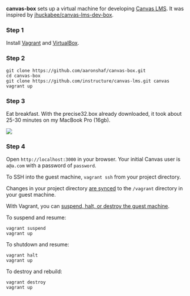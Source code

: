 **canvas-box** sets up a virtual machine for developing [Canvas LMS](https://github.com/instructure/canvas-lms). It was inspired by [jhuckabee/canvas-lms-dev-box](https://github.com/jhuckabee/canvas-lms-dev-box/).

### Step 1
Install [Vagrant](http://www.vagrantup.com/) and [VirtualBox](https://www.virtualbox.org/wiki/Downloads).

### Step 2
```
git clone https://github.com/aaronshaf/canvas-box.git
cd canvas-box
git clone https://github.com/instructure/canvas-lms.git canvas
vagrant up
```

### Step 3
Eat breakfast. With the precise32.box already downloaded, it took about 25-30 minutes on my MacBook Pro (16gb).

<img src="http://www.minutedeli.com/breakfast.jpg" />

### Step 4

Open ```http://localhost:3000``` in your browser. Your initial Canvas user is ```a@a.com``` with a password of ```password```.

To SSH into the guest machine, ```vagrant ssh``` from your project directory.

Changes in your project directory [are synced](http://docs.vagrantup.com/v2/getting-started/synced_folders.html) to the ```/vagrant``` directory in your guest machine.

With Vagrant, you can [suspend, halt, or destroy the guest machine](http://docs.vagrantup.com/v2/getting-started/teardown.html).

To suspend and resume:

```
vagrant suspend
vagrant up
```

To shutdown and resume:

```
vagrant halt
vagrant up
```

To destroy and rebuild:


```
vagrant destroy
vagrant up
```
